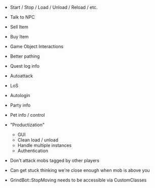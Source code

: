 
* Start / Stop / Load / Unload / Reload / etc.
* Talk to NPC
* Sell Item
* Buy Item
* Game Object Interactions

* Better pathing

* Quest log info
* Autoattack
* LoS

* Autologin


* Party info
* Pet info / control


* "Productization"
    * GUI
    * Clean load / unload
    * Handle multiple instances
    * Authentication


* Don't attack mobs tagged by other players
* Can get stuck thinking we're close enough when mob is above you
* GrindBot::StopMoving needs to be accessible via CustomClasses
